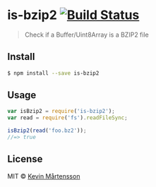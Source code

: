 # is-bzip2 [![Build Status](http://img.shields.io/travis/kevva/is-bzip2/master.svg?style=flat)](https://travis-ci.org/kevva/is-bzip2)

> Check if a Buffer/Uint8Array is a BZIP2 file

## Install

```sh
$ npm install --save is-bzip2
```

## Usage

```js
var isBzip2 = require('is-bzip2');
var read = require('fs').readFileSync;

isBzip2(read('foo.bz2'));
//=> true
```

## License

MIT © [Kevin Mårtensson](https://github.com/kevva)
